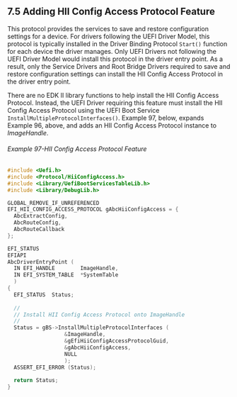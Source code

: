 <!--- @file
  7.5 Adding HII Config Access Protocol Feature

  Copyright (c) 2012-2018, Intel Corporation. All rights reserved.<BR>

  Redistribution and use in source (original document form) and 'compiled'
  forms (converted to PDF, epub, HTML and other formats) with or without
  modification, are permitted provided that the following conditions are met:

  1) Redistributions of source code (original document form) must retain the
     above copyright notice, this list of conditions and the following
     disclaimer as the first lines of this file unmodified.

  2) Redistributions in compiled form (transformed to other DTDs, converted to
     PDF, epub, HTML and other formats) must reproduce the above copyright
     notice, this list of conditions and the following disclaimer in the
     documentation and/or other materials provided with the distribution.

  THIS DOCUMENTATION IS PROVIDED BY TIANOCORE PROJECT "AS IS" AND ANY EXPRESS OR
  IMPLIED WARRANTIES, INCLUDING, BUT NOT LIMITED TO, THE IMPLIED WARRANTIES OF
  MERCHANTABILITY AND FITNESS FOR A PARTICULAR PURPOSE ARE DISCLAIMED. IN NO
  EVENT SHALL TIANOCORE PROJECT  BE LIABLE FOR ANY DIRECT, INDIRECT, INCIDENTAL,
  SPECIAL, EXEMPLARY, OR CONSEQUENTIAL DAMAGES (INCLUDING, BUT NOT LIMITED TO,
  PROCUREMENT OF SUBSTITUTE GOODS OR SERVICES; LOSS OF USE, DATA, OR PROFITS;
  OR BUSINESS INTERRUPTION) HOWEVER CAUSED AND ON ANY THEORY OF LIABILITY,
  WHETHER IN CONTRACT, STRICT LIABILITY, OR TORT (INCLUDING NEGLIGENCE OR
  OTHERWISE) ARISING IN ANY WAY OUT OF THE USE OF THIS DOCUMENTATION, EVEN IF
  ADVISED OF THE POSSIBILITY OF SUCH DAMAGE.

-->

## 7.5 Adding HII Config Access Protocol Feature

This protocol provides the services to save and restore configuration settings
for a device. For drivers following the UEFI Driver Model, this protocol is
typically installed in the Driver Binding Protocol `Start()` function for each
device the driver manages. Only UEFI Drivers not following the UEFI Driver
Model would install this protocol in the driver entry point. As a result, only
the Service Drivers and Root Bridge Drivers required to save and restore
configuration settings can install the HII Config Access Protocol in the driver
entry point.

There are no EDK II library functions to help install the HII Config Access
Protocol. Instead, the UEFI Driver requiring this feature must install the HII Config
Access Protocol using the UEFI Boot Service `InstallMultipleProtocolInterfaces()`.
Example 97, below, expands Example 96, above, and adds an HII Config Access
Protocol instance to _ImageHandle_.

###### Example 97-HII Config Access Protocol Feature

```c
#include <Uefi.h>
#include <Protocol/HiiConfigAccess.h>
#include <Library/UefiBootServicesTableLib.h>
#include <Library/DebugLib.h>

GLOBAL_REMOVE_IF_UNREFERENCED
EFI_HII_CONFIG_ACCESS_PROTOCOL gAbcHiiConfigAccess = {
  AbcExtractConfig,
  AbcRouteConfig,
  AbcRouteCallback
};

EFI_STATUS
EFIAPI
AbcDriverEntryPoint (
  IN EFI_HANDLE        ImageHandle,
  IN EFI_SYSTEM_TABLE  *SystemTable
  )
{
  EFI_STATUS  Status;
  
  //
  // Install HII Config Access Protocol onto ImageHandle
  //
  Status = gBS->InstallMultipleProtocolInterfaces (
                  &ImageHandle,
                  &gEfiHiiConfigAccessProtocolGuid,
                  &gAbcHiiConfigAccess,
                  NULL
                  );
  ASSERT_EFI_ERROR (Status);
  
  return Status;
}
```
